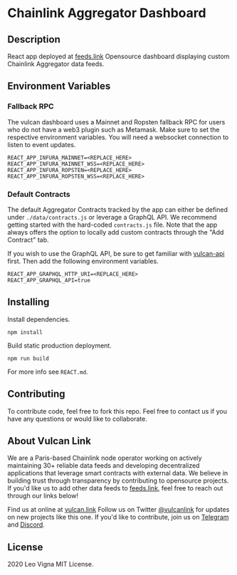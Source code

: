 # Chainlink Aggregator Dashboard
## Description
React app deployed at [feeds.link](https://feeds.link)
Opensource dashboard displaying custom Chainlink Aggregator data feeds.

## Environment Variables
### Fallback RPC
The vulcan dashboard uses a Mainnet and Ropsten fallback RPC for users who do not have a web3 plugin such as Metamask. Make sure to set the respective environment variables. You will need a websocket connection to listen to event updates.
```
REACT_APP_INFURA_MAINNET=<REPLACE_HERE>
REACT_APP_INFURA_MAINNET_WSS=<REPLACE_HERE>
REACT_APP_INFURA_ROPSTEN=<REPLACE_HERE>
REACT_APP_INFURA_ROPSTEN_WSS=<REPLACE_HERE>
```

### Default Contracts
The default Aggregator Contracts tracked by the app can either be defined under `./data/contracts.js` or leverage a GraphQL API. We recommend getting started with the hard-coded `contracts.js` file. Note that the app always offers the option to locally add custom contracts through the "Add Contract" tab.

If you wish to use the GraphQL API, be sure to get familiar with [vulcan-api](https://github.com/leovigna/vulcan-api) first. Then add the following environment variables.
```
REACT_APP_GRAPHQL_HTTP_URI=<REPLACE_HERE>
REACT_APP_GRAPHQL_API=true
```

## Installing
Install dependencies.
```
npm install
```
Build static production deployment.
```
npm run build
```
For more info see `REACT.md`.

## Contributing
To contribute code, feel free to fork this repo. Feel free to contact us if you have any questions or would like to collaborate.

## About Vulcan Link
We are a Paris-based Chainlink node operator working on actively maintaining 30+ reliable data feeds and developing decentralized applications that leverage smart contracts with external data. We believe in building trust through transparency by contributing to opensource projects. If you'd like us to add other data feeds to [feeds.link](https://feeds.link), feel free to reach out through our links below! 

Find us at online at [vulcan.link](https://vulcan.link)
Follow us on Twitter [@vulcanlink](https://twitter.com/vulcanlink) for updates on new projects like this one.
If you'd like to contribute, join us on [Telegram](https://t.me/vulcanlink) and [Discord](https://discord.gg/uGwqJJH).


## License
2020 Leo Vigna
MIT License.